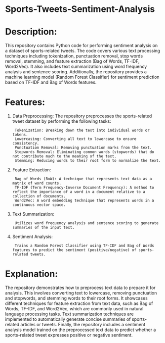 # Sports-Tweets-Sentiment-Analysis
# Description:
This repository contains Python code for performing sentiment analysis on a dataset of sports-related tweets. The code covers various text processing techniques including tokenization, punctuation removal, stop words removal, stemming, and feature extraction (Bag of Words, TF-IDF, Word2Vec). It also includes text summarization using word frequency analysis and sentence scoring. Additionally, the repository provides a machine learning model (Random Forest Classifier) for sentiment prediction based on TF-IDF and Bag of Words features.

# Features:

1) Data Preprocessing: The repository preprocesses the sports-related tweet dataset by performing the following tasks:

        Tokenization: Breaking down the text into individual words or tokens.
        Lowercasing: Converting all text to lowercase to ensure consistency.
        Punctuation Removal: Removing punctuation marks from the text.
        Stopwords Removal: Eliminating common words (stopwords) that do not contribute much to the meaning of the text.
        Stemming: Reducing words to their root form to normalize the text.

2) Feature Extraction:

        Bag of Words (BoW): A technique that represents text data as a matrix of word counts.
        TF-IDF (Term Frequency-Inverse Document Frequency): A method to reflect the importance of a word in a document relative to a collection of documents.
        Word2Vec: A word embedding technique that represents words in a continuous vector space.

3) Text Summarization:

        Utilizes word frequency analysis and sentence scoring to generate summaries of the input text.
4) Sentiment Analysis:

        Trains a Random Forest Classifier using TF-IDF and Bag of Words features to predict the sentiment (positive/negative) of sports-related tweets.

# Explanation:

The repository demonstrates how to preprocess text data to prepare it for analysis. This involves converting text to lowercase, removing punctuation and stopwords, and stemming words to their root forms.
It showcases different techniques for feature extraction from text data, such as Bag of Words, TF-IDF, and Word2Vec, which are commonly used in natural language processing tasks.
Text summarization techniques are implemented to automatically generate concise summaries of sports-related articles or tweets.
Finally, the repository includes a sentiment analysis model trained on the preprocessed text data to predict whether a sports-related tweet expresses positive or negative sentiment.
